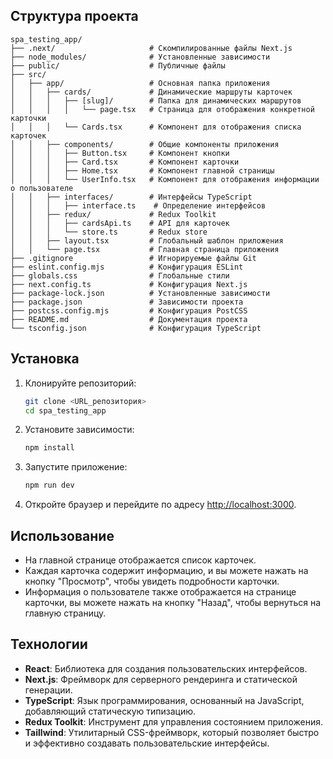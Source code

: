 ## Структура проекта

```
spa_testing_app/
├── .next/                     # Скомпилированные файлы Next.js
├── node_modules/              # Установленные зависимости
├── public/                    # Публичные файлы
├── src/
│   ├── app/                   # Основная папка приложения
│   │   ├── cards/             # Динамические маршруты карточек
│   │   │   ├── [slug]/        # Папка для динамических маршрутов
│   │   │   │   └── page.tsx   # Страница для отображения конкретной карточки
│   │   │   └── Cards.tsx      # Компонент для отображения списка карточек
│   │   ├── components/        # Общие компоненты приложения
│   │   │   ├── Button.tsx     # Компонент кнопки
│   │   │   ├── Card.tsx       # Компонент карточки
│   │   │   ├── Home.tsx       # Компонент главной страницы
│   │   │   └── UserInfo.tsx   # Компонент для отображения информации о пользователе
│   │   ├── interfaces/        # Интерфейсы TypeScript
│   │   │   ├── interface.ts    # Определение интерфейсов
│   │   ├── redux/             # Redux Toolkit
│   │   │   ├── cardsApi.ts    # API для карточек
│   │   │   └── store.ts       # Redux store
│   │   ├── layout.tsx         # Глобальный шаблон приложения
│   │   └── page.tsx           # Главная страница приложения
├── .gitignore                 # Игнорируемые файлы Git
├── eslint.config.mjs          # Конфигурация ESLint
├── globals.css                # Глобальные стили
├── next.config.ts             # Конфигурация Next.js
├── package-lock.json          # Установленные зависимости
├── package.json               # Зависимости проекта
├── postcss.config.mjs         # Конфигурация PostCSS
├── README.md                  # Документация проекта
└── tsconfig.json              # Конфигурация TypeScript
```

## Установка

1. Клонируйте репозиторий:

   ```bash
   git clone <URL_репозитория>
   cd spa_testing_app
   ```

2. Установите зависимости:

   ```bash
   npm install
   ```

3. Запустите приложение:

   ```bash
   npm run dev
   ```

4. Откройте браузер и перейдите по адресу [http://localhost:3000](http://localhost:3000).

## Использование

- На главной странице отображается список карточек.
- Каждая карточка содержит информацию, и вы можете нажать на кнопку "Просмотр", чтобы увидеть подробности карточки.
- Информация о пользователе также отображается на странице карточки, вы можете нажать на кнопку "Назад", чтобы вернуться на главную страницу.

## Технологии

- **React**: Библиотека для создания пользовательских интерфейсов.
- **Next.js**: Фреймворк для серверного рендеринга и статической генерации.
- **TypeScript**: Язык программирования, основанный на JavaScript, добавляющий статическую типизацию.
- **Redux Toolkit**: Инструмент для управления состоянием приложения.
- **Taillwind**: Утилитарный CSS-фреймворк, который позволяет быстро и эффективно создавать пользовательские интерфейсы. 
